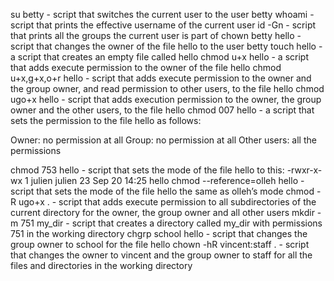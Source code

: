 su betty - script that switches the current user to the user betty
whoami - script that prints the effective username of the current user
id -Gn - script that prints all the groups the current user is part of
chown betty hello -  script that changes the owner of the file hello to the user betty
touch hello - a script that creates an empty file called hello
chmod u+x hello - a script that adds execute permission to the owner of the file hello
chmod u+x,g+x,o+r hello - script that adds execute permission to the owner and the group owner, and read permission to other users, to the file hello
chmod ugo+x hello - script that adds execution permission to the owner, the group owner and the other users, to the file hello
chmod 007 hello -  a script that sets the permission to the file hello as follows:

Owner: no permission at all
Group: no permission at all
Other users: all the permissions

chmod 753 hello -  script that sets the mode of the file hello to this: -rwxr-x-wx 1 julien julien 23 Sep 20 14:25 hello
chmod --reference=olleh hello - script that sets the mode of the file hello the same as olleh’s mode
chmod -R ugo+x . -  script that adds execute permission to all subdirectories of the current directory for the owner, the group owner and all other users
mkdir -m 751 my_dir - script that creates a directory called my_dir with permissions 751 in the working directory
chgrp school hello - script that changes the group owner to school for the file hello
chown -hR vincent:staff . - script that changes the owner to vincent and the group owner to staff for all the files and directories in the working directory


